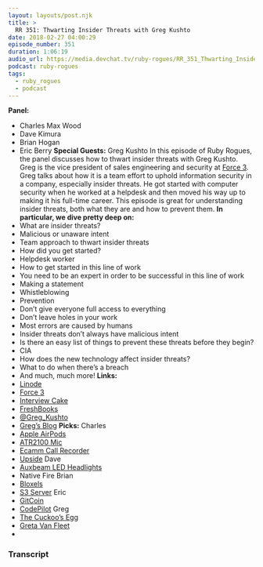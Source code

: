 ```yaml
---
layout: layouts/post.njk
title: >
  RR 351: Thwarting Insider Threats with Greg Kushto
date: 2018-02-27 04:00:29
episode_number: 351
duration: 1:06:19
audio_url: https://media.devchat.tv/ruby-rogues/RR_351_Thwarting_Insider_Threats_with_Greg_Kushto.mp3
podcast: ruby-rogues
tags:
  - ruby_rogues
  - podcast
---
```


**Panel:&nbsp;**

- Charles Max Wood
- Dave Kimura
- Brian Hogan
- Eric Berry
  **Special Guests:** Greg Kushto In this episode of Ruby Rogues, the panel discusses how to thwart insider threats with Greg Kushto. Greg is the vice president of sales engineering and security at [Force 3](https://www.force3.com/). Greg talks about how it is a team effort to uphold information security in a company, especially insider threats. He got started with computer security when he worked at a helpdesk and then moved his way up to making it his full-time career. This episode is great for understanding insider threats, both what they are and how to prevent them. **In particular, we dive pretty deep on:**
- What are insider threats?
- Malicious or unaware intent
- Team approach to thwart insider threats
- How did you get started?
- Helpdesk worker
- How to get started in this line of work
- You need to be an expert in order to be successful in this line of work
- Making a statement
- Whistleblowing
- Prevention
- Don’t give everyone full access to everything
- Don’t leave holes in your work
- Most errors are caused by humans
- Insider threats don’t always have malicious intent
- Is there an easy list of things to prevent these threats before they begin?
- CIA
- How does the new technology affect insider threats?
- What to do when there’s a breach
- And much, much more!
  **Links:&nbsp;**
- [Linode](https://promo.linode.com/rubyrogues/)
- [Force 3](https://www.force3.com/)
- [Interview Cake](https://www.interviewcake.com/?utm_source=rubyrogues)
- [FreshBooks](https://www.freshbooks.com/invoice?ref=11731&utm_source=pbm&utm_medium=affiliate-program&utm_influencer=419364&utm_campaign=podcast-influencers)
- [@Greg_Kushto](https://twitter.com/greg_kushto?lang=en)
- [Greg’s Blog](https://force3.com/blog/new-security-director-greg-kushto-profile-2/)
  **Picks:** Charles
- [Apple AirPods](https://www.apple.com/airpods/)
- [ATR2100 Mic](https://www.amazon.com/Audio-Technica-ATR2100-USB-Cardioid-Dynamic-Microphone/dp/B004QJOZS4)
- [Ecamm Call Recorder](https://www.ecamm.com/mac/callrecorder/)
- [Upside](https://upside.com/travel)
  Dave
- [Auxbeam LED Headlights](https://www.auxbeam.com/)
- Native Fire
  Brian
- [Bloxels](https://www.amazon.com/Bloxels-Build-Your-Video-Game/dp/B01FUFJ4ZQ)
- [S3 Server](https://github.com/napcs/s3server)
  Eric
- [GitCoin](https://gitcoin.co/)
- [CodePilot](https://codepilot.ai/)
  Greg
- [The Cuckoo’s Egg](https://www.amazon.com/Cuckoos-Egg-Tracking-Computer-Espionage/dp/1416507787)
- [Greta Van Fleet](https://itunes.apple.com/ca/artist/greta-van-fleet/646178956)
-

### Transcript
